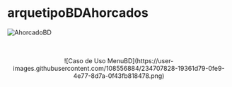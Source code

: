 # arquetipoBDAhorcados


![AhorcadoBD](https://user-images.githubusercontent.com/108556884/234703715-18713146-a47c-4832-9956-5032afeaf645.png)


<br>
<br>

<center>![Caso de Uso MenuBD](https://user-images.githubusercontent.com/108556884/234707828-19361d79-0fe9-4e77-8d7a-0f43fb818478.png)</center>
